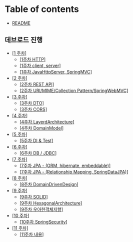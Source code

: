 # Table of contents

* [README](README.md)

## 데브로드 진행

* [\[1 주차\]](undefined/1/README.md)
  * [\[1주차 HTTP\]](undefined/1/1-http.md)
  * [\[1주차 client, server\]](undefined/1/1-client-server.md)
  * [\[1주차 JavaHttpServer, SpringMVC\]](undefined/1/jserver.md)
* [\[2 주차\]](undefined/2/README.md)
  * [\[2주차 REST API\]](undefined/2/2.md)
  * [\[2주차 URI/MIME/Collection Pattern/SpringWebMVC\]](undefined/2/2-uri-mime-collection-pattern-springwebmvc.md)
* [\[3 주차\]](undefined/3/README.md)
  * [\[3주차 DTO\]](undefined/3/3.md)
  * [\[3주차 CORS\]](undefined/3/3-2.md)
* [\[4 주차\]](undefined/4/README.md)
  * [\[4주차 LayerdArchitecture\]](undefined/4/4.md)
  * [\[4주차 DomainModel\]](undefined/4/4-2.md)
* [\[5 주차\]](undefined/5/README.md)
  * [\[5주차 DI & Test\]](undefined/5/5.md)
* [\[6 주차\]](undefined/6/README.md)
  * [\[6주차 DB / JDBC\]](undefined/6/6.md)
* [\[7 주차\]](undefined/7/README.md)
  * [\[7주차 JPA - (ORM, hibernate, embeddable)\]](undefined/7/7.md)
  * [\[7주차 JPA - (Relationship Mapping, SpringDataJPA)\]](undefined/7/7-2.md)
* [\[8 주차\]](undefined/8/README.md)
  * [\[8주차 DomainDrivenDesign\]](undefined/8/8.md)
* [\[9 주차\]](undefined/9/README.md)
  * [\[9주차 SOLID\]](undefined/9/9.md)
  * [\[9주차 HexagonalArchitecture\]](undefined/9/9-1.md)
  * [\[9주차 우아한객체지향\]](undefined/9/9-2.md)
* [\[10 주차\]](undefined/10/README.md)
  * [\[10주차 SpringSecurity\]](undefined/10/10.md)
* [\[11 주차\]](undefined/11/README.md)
  * [\[11주차 내용\]](undefined/11/10.md)

  
